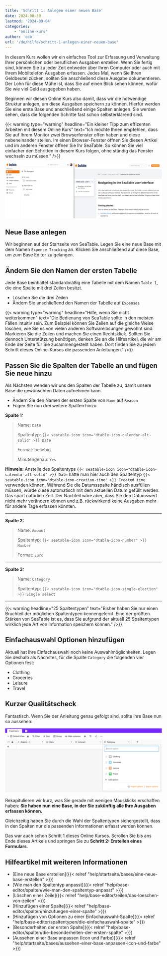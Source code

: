 ```yaml
---
title: 'Schritt 1: Anlegen einer neuen Base'
date: 2024-08-30
lastmod: '2024-09-04'
categories:
    - 'online-kurs'
author: 'cdb'
url: '/de/hilfe/schritt-1-anlegen-einer-neuen-base'
---
```


In diesem Kurs wollen wir ein einfaches Tool zur Erfassung und Verwaltung Ihrer persönlichen oder beruflichen Ausgaben erstellen. Wenn Sie fertig sind, können Sie zu jeder Zeit entweder über Ihren Computer oder auch mit Ihrem Mobiltelefon Ausgaben erfassen. Jedes Mal, wenn Sie Ihren Geldbeutel zücken, sollten Sie anschließend diese Ausgabe dokumentieren. Der Lohn für diese Mühe ist, dass Sie auf einen Blick sehen können, wofür Sie wie viel Geld ausgegeben haben.

Beginnen wir diesen Online Kurs also damit, dass wir die notwendige Struktur anlegen, um diese Ausgaben speichern zu können. Hierfür werden Sie eine erste Base und anschließend einige Spalten anlegen. Sie werden sehen, dass die folgenden Schritte fast schon selbsterklärend sind.

{{< warning  type="warning" headline="Ein kleiner Tipp zum effizenten Arbeiten mit diesem Online Kurs"  text="Ich möchte Ihnen empfehlen, dass Sie auf Ihrem Monitor zwei Browserfenster offen haben und diese nebeneinander stellen. Im einen Browser-Fenster öffnen Sie diesen Artikel und im anderen Fenster öffnen Sie Ihr SeaTable. So können Sie viel einfacher den Schritten in diesem Kurs folgen, ohne ständig das Fenster wechseln zu müssen." />}}

![](images/level1-browser-window-setup.png)

## Neue Base anlegen

Wir beginnen auf der Startseite von SeaTable. Legen Sie eine neue Base mit dem Namen `Expense Tracking` an. Klicken Sie anschließend auf diese Base, um zum Base Editor zu gelangen.

## Ändern Sie den Namen der ersten Tabelle

Jede Base beinhaltet standardmäßig eine Tabelle mit dem Namen `Table 1`, die eine Spalte mit drei Zeilen besitzt.

- Löschen Sie die drei Zeilen
- Ändern Sie anschließend den Namen der Tabelle auf `Expenses`

{{< warning  type="warning" headline="Hilfe, wenn Sie nicht weiterkommen"  text="Die Bedienung von SeaTable sollte in den meisten Fällen intuitiv sein. Zum Beispiel können Sie Zeilen auf die gleiche Weise löschen, wie Sie es von vielen anderen Softwarelösungen gewohnt sind: Markieren Sie die Zeilen und machen Sie einen Rechtsklick. Sollten Sie dennoch Unterstützung benötigen, denken Sie an die Hilfeartikel, die wir am Ende der Seite für Sie zusammengestellt haben. Dort finden Sie zu jedem Schritt dieses Online-Kurses die passenden Anleitungen." />}}

## Passen Sie die Spalten der Tabelle an und fügen Sie neue hinzu

Als Nächsten wenden wir uns den Spalten der Tabelle zu, damit unsere Base die gewünschten Daten aufnehmen kann.

- Ändern Sie den Namen der ersten Spalte von `Name` auf `Reason`
- Fügen Sie nun drei weitere Spalten hinzu

**Spalte 1:**

> Name: `Date`
>
> Spaltentyp: `{{< seatable-icon icon="dtable-icon-calendar-alt-solid" >}} Date`
>
> Format: beliebig
>
> Minutengenau: `Yes`

**Hinweis:** Anstelle des Spaltentyps `{{< seatable-icon icon="dtable-icon-calendar-alt-solid" >}} Date` hätte man hier auch den Spaltentyp `{{< seatable-icon icon="dtable-icon-creation-time" >}} Created time` verwenden können. Während Sie die Datumsspalte händisch ausfüllen müssen, würde diese automatisch mit dem aktuellen Datum gefüllt werden. Das spart natürlich Zeit. Der Nachteil wäre aber, dass Sie den Datumswert nicht mehr verändern können und z.B. rückwirkend keine Ausgaben mehr für andere Tage erfassen könnten.

---

**Spalte 2:**

> Name: `Amount`
>
> Spaltentyp: `{{< seatable-icon icon="dtable-icon-number" >}} Number`
>
> Format: `Euro`

---

**Spalte 3:**

> Name: `Category`
>
> Spaltentyp: `{{< seatable-icon icon="dtable-icon-single-election" >}} Single select`

---

{{< warning  headline="25 Spaltentypen"  text="Bisher haben Sie nur einen Bruchteil der möglichen Spaltentypen kennengelernt. Eine der größten Stärken von SeaTable ist es, dass Sie aufgrund der aktuell 25 Spaltentypen wirklich jede Art von Information speichern können." />}}

## Einfachauswahl Optionen hinzufügen

Aktuell hat Ihre Einfachauswahl noch keine Auswahlmöglichkeiten. Legen Sie deshalb als Nächstes, für die Spalte `Category` die folgenden vier Optionen fest:

- Clothing
- Groceries
- Leisure
- Travel

## Kurzer Qualitätscheck

Fantastisch. Wenn Sie der Anleitung genau gefolgt sind, sollte ihre Base nun so aussehen:

![](images/level1-expenses-table.png)

Rekapitulieren wir kurz, was Sie gerade mit wenigen Mausklicks erschaffen haben: **Sie haben nun eine Base, in der Sie zukünftig alle Ihre Ausgaben erfassen können.**

Gleichzeitig haben Sie durch die Wahl der Spaltentypen sichergestellt, dass in den Spalten nur die passenden Informationen erfasst werden können.

Das war auch schon Schritt 1 dieses Online Kurses. Scrollen Sie bis ans Ende dieses Artikels und springen Sie zu **Schritt 2: Erstellen eines Formulars**.

## Hilfeartikel mit weiteren Informationen

- [Eine neue Base erstellen]({{< relref "help/startseite/bases/eine-neue-base-erstellen" >}})
- [Wie man den Spaltentyp anpasst]({{< relref "help/base-editor/spalten/wie-man-den-spaltentyp-anpasst" >}})
- [Löschen einer Zeile]({{< relref "help/base-editor/zeilen/das-loeschen-von-zeilen" >}})
- [Hinzufügen einer Spalte]({{< relref "help/base-editor/spalten/hinzufuegen-einer-spalte" >}})
- [Hinzufügen von Optionen zu einer Einfachauswahl-Spalte]({{< relref "help/base-editor/spaltentypen/die-einfachauswahl-spalte" >}})
- [Besonderheiten der ersten Spalte]({{< relref "help/base-editor/spalten/die-besonderheiten-der-ersten-spalte" >}})
- [Aussehen einer Base anpassen (Icon und Farbe)]({{< relref "help/startseite/bases/aussehen-einer-base-anpassen-icon-und-farbe" >}})
